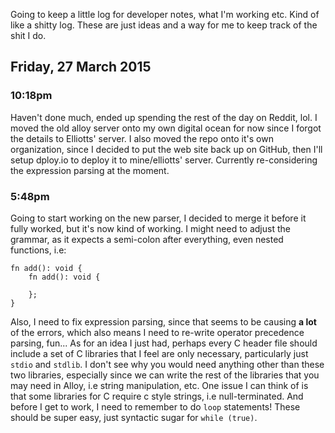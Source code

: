 Going to keep a little log for developer notes, what I'm working etc. Kind of like a shitty log. These are just ideas
and a way for me to keep track of the shit I do. 

## Friday, 27 March 2015
### 10:18pm
Haven't done much, ended up spending the rest of the day on Reddit, lol. I moved the old alloy server onto my 
own digital ocean for now since I forgot the details to Elliotts' server. I also moved the repo onto it's own organization,
since I decided to put the web site back up on GitHub, then I'll setup dploy.io to deploy it to mine/elliotts' server.
Currently re-considering the expression parsing at the moment.

### 5:48pm
Going to start working on the new parser, I decided to merge it before it fully worked, but it's now kind of working.
I might need to adjust the grammar, as it expects a semi-colon after everything, even nested functions, i.e:

	fn add(): void {
		fn add(): void {
		
		};
	}
	
Also, I need to fix expression parsing, since that seems to be causing **a lot** of the errors, which also means
I need to re-write operator precedence parsing, fun... As for an idea I just had, perhaps every C header file should include
a set of C libraries that I feel are only necessary, particularly just `stdio` and `stdlib`. I don't see why you would need
anything other than these two libraries, especially since we can write the rest of the libraries that you may need in Alloy,
i.e string manipulation, etc. One issue I can think of is that some libraries for C require c style strings, i.e null-terminated.
And before I get to work, I need to remember to do `loop` statements! These should be super easy, just syntactic sugar for `while (true)`.